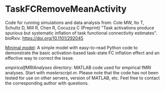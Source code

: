 # TaskFCRemoveMeanActivity

Code for running simulations and data analysis from:
Cole MW, Ito T, Schultz D, Mill R, Chen R, Cocuzza C (Preprint) "Task activations produce spurious but systematic inflation of task functional connectivity estimates". bioRxiv. https://doi.org/10.1101/292045

[Minimal model](minimalmodel/MinimalModel.ipynb): A simple model with easy-to-read Python code to demonstrate the basic activation-based task-state FC inflation effect and an effective way to correct the issue.

*empiricalfMRIAnalyses* directory: MATLAB code used for empirical fMRI analyses. Start with *masterscript.m*. Please note that the code has not been tested for use on other servers, version of MATLAB, etc. Feel free to contact the corresponding author with questions.
